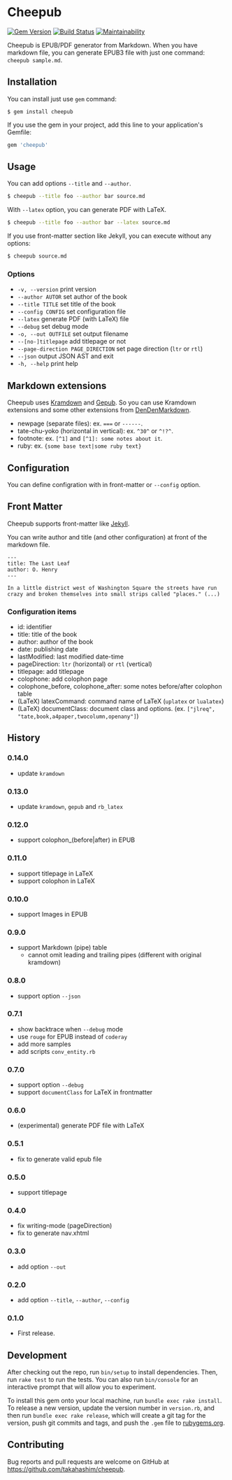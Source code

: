 # Cheepub

[![Gem Version](https://badge.fury.io/rb/cheepub.svg)](https://badge.fury.io/rb/cheepub)
[![Build Status](https://github.com/takahashim/cheepub/workflows/Ruby/badge.svg)](https://github.com/takahashim/cheepub/actions)
[![Maintainability](https://api.codeclimate.com/v1/badges/15d5db3048b9067703a6/maintainability)](https://codeclimate.com/github/takahashim/cheepub/maintainability)


Cheepub is EPUB/PDF generator from Markdown.  When you have markdown file, you can generate EPUB3 file with just one command: `cheepub sample.md`.

## Installation

You can install just use `gem` command:

    $ gem install cheepub

If you use the gem in your project, add this line to your application's Gemfile:

```ruby
gem 'cheepub'
```

## Usage

You can add options `--title` and `--author`.

```sh
$ cheepub --title foo --author bar source.md
```

With `--latex` option, you can generate PDF with LaTeX.

```sh
$ cheepub --title foo --author bar --latex source.md
```

If you use front-matter section like Jekyll, you can execute without any options:

```sh
$ cheepub source.md
```

### Options

* `-v, --version`                 print version
* `--author AUTOR`                set author of the book
* `--title TITLE`                 set title of the book
* `--config CONFIG`               set configuration file
* `--latex`                       generate PDF (with LaTeX) file
* `--debug`                       set debug mode
* `-o, --out OUTFILE`             set output filename
* `--[no-]titlepage`              add titlepage or not
* `--page-direction PAGE_DIRECTION`  set page direction (`ltr` or `rtl`)
* `--json`                        output JSON AST and exit
* `-h, --help`                    print help


## Markdown extensions

Cheepub uses [Kramdown](https://github.com/gettalong/kramdown) and [Gepub](https://github.com/skoji/gepub).
So you can use Kramdown extensions and some other extensions from [DenDenMarkdown](https://github.com/denshoch/DenDenMarkdown).

* newpage (separate files): ex. `===` or `------`.
* tate-chu-yoko (horizontal in vertical): ex. `^30^` or `^!?^`.
* footnote: ex. `[^1]` and `[^1]: some notes about it`.
* ruby: ex. `{some base text|some ruby text}`


## Configuration

You can define configration with in front-matter or `--config` option.

## Front Matter

Cheepub supports front-matter like [Jekyll](https://jekyllrb.com/docs/frontmatter/).

You can write author and title (and other configuration) at front of the markdown file.


```
---
title: The Last Leaf
author: O. Henry
---

In a little district west of Washington Square the streets have run crazy and broken themselves into small strips called "places." (...)
```


### Configuration items

* id: identifier
* title: title of the book
* author: author of the book
* date: publishing date
* lastModified: last modified date-time
* pageDirection: `ltr` (horizontal) or `rtl` (vertical)
* titlepage: add titlepage
* colophone: add colophon page
* colophone_before, colophone_after: some notes before/after colophon table
* (LaTeX) latexCommand: command name of LaTeX (`uplatex` or `lualatex`)
* (LaTeX) documentClass: document class and options. (ex. `["jlreq", "tate,book,a4paper,twocolumn,openany"]`)


## History

### 0.14.0

- update `kramdown`

### 0.13.0

- update `kramdown`, `gepub` and `rb_latex`

### 0.12.0

- support colophon_(before|after) in EPUB

### 0.11.0

- support titlepage in LaTeX
- support colophon in LaTeX

### 0.10.0

- support Images in EPUB

### 0.9.0

- support Markdown (pipe) table
    - cannot omit leading and trailing pipes (different with original kramdown)

### 0.8.0

- support option `--json`

### 0.7.1

- show backtrace when `--debug` mode
- use `rouge` for EPUB instead of `coderay`
- add more samples
- add scripts `conv_entity.rb`

### 0.7.0

- support option `--debug`
- support `documentClass` for LaTeX in frontmatter

### 0.6.0

- (experimental) generate PDF file with LaTeX

### 0.5.1

- fix to generate valid epub file

### 0.5.0

- support titlepage

### 0.4.0

- fix writing-mode (pageDirection)
- fix to generate nav.xhtml

### 0.3.0

- add option `--out`

### 0.2.0

- add option `--title`, `--author`, `--config`

### 0.1.0

- First release.


## Development

After checking out the repo, run `bin/setup` to install dependencies. Then, run `rake test` to run the tests. You can also run `bin/console` for an interactive prompt that will allow you to experiment.

To install this gem onto your local machine, run `bundle exec rake install`. To release a new version, update the version number in `version.rb`, and then run `bundle exec rake release`, which will create a git tag for the version, push git commits and tags, and push the `.gem` file to [rubygems.org](https://rubygems.org).

## Contributing

Bug reports and pull requests are welcome on GitHub at https://github.com/takahashim/cheepub.

